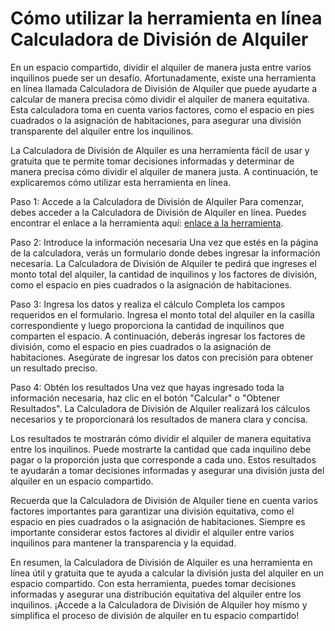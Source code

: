 Cómo utilizar la herramienta en línea Calculadora de División de Alquiler
=========================================================================

En un espacio compartido, dividir el alquiler de manera justa entre varios inquilinos puede ser un desafío. Afortunadamente, existe una herramienta en línea llamada Calculadora de División de Alquiler que puede ayudarte a calcular de manera precisa cómo dividir el alquiler de manera equitativa. Esta calculadora toma en cuenta varios factores, como el espacio en pies cuadrados o la asignación de habitaciones, para asegurar una división transparente del alquiler entre los inquilinos.

La Calculadora de División de Alquiler es una herramienta fácil de usar y gratuita que te permite tomar decisiones informadas y determinar de manera precisa cómo dividir el alquiler de manera justa. A continuación, te explicaremos cómo utilizar esta herramienta en línea.

Paso 1: Accede a la Calculadora de División de Alquiler Para comenzar, debes acceder a la Calculadora de División de Alquiler en línea. Puedes encontrar el enlace a la herramienta aquí: [enlace a la herramienta](https://www.onlinecalculatorsfree.com/es/financial/rent-split-calculator.html).

Paso 2: Introduce la información necesaria Una vez que estés en la página de la calculadora, verás un formulario donde debes ingresar la información necesaria. La Calculadora de División de Alquiler te pedirá que ingreses el monto total del alquiler, la cantidad de inquilinos y los factores de división, como el espacio en pies cuadrados o la asignación de habitaciones.

Paso 3: Ingresa los datos y realiza el cálculo Completa los campos requeridos en el formulario. Ingresa el monto total del alquiler en la casilla correspondiente y luego proporciona la cantidad de inquilinos que comparten el espacio. A continuación, deberás ingresar los factores de división, como el espacio en pies cuadrados o la asignación de habitaciones. Asegúrate de ingresar los datos con precisión para obtener un resultado preciso.

Paso 4: Obtén los resultados Una vez que hayas ingresado toda la información necesaria, haz clic en el botón "Calcular" o "Obtener Resultados". La Calculadora de División de Alquiler realizará los cálculos necesarios y te proporcionará los resultados de manera clara y concisa.

Los resultados te mostrarán cómo dividir el alquiler de manera equitativa entre los inquilinos. Puede mostrarte la cantidad que cada inquilino debe pagar o la proporción justa que corresponde a cada uno. Estos resultados te ayudarán a tomar decisiones informadas y asegurar una división justa del alquiler en un espacio compartido.

Recuerda que la Calculadora de División de Alquiler tiene en cuenta varios factores importantes para garantizar una división equitativa, como el espacio en pies cuadrados o la asignación de habitaciones. Siempre es importante considerar estos factores al dividir el alquiler entre varios inquilinos para mantener la transparencia y la equidad.

En resumen, la Calculadora de División de Alquiler es una herramienta en línea útil y gratuita que te ayuda a calcular la división justa del alquiler en un espacio compartido. Con esta herramienta, puedes tomar decisiones informadas y asegurar una distribución equitativa del alquiler entre los inquilinos. ¡Accede a la Calculadora de División de Alquiler hoy mismo y simplifica el proceso de división de alquiler en tu espacio compartido!